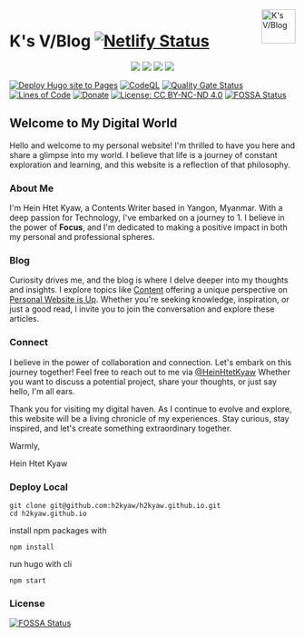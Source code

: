 <a href="https://h2kyaw.github.io">
    <img src="https://h2kyaw.github.io/images/icon.svg" alt="K's V/Blog" title="K's V/Blog" align="right" height="60" />
</a>

# K's V/Blog [![Netlify Status](https://api.netlify.com/api/v1/badges/6f6399cd-4caa-4b10-854b-022dd4bcdf35/deploy-status)](https://app.netlify.com/sites/ksvblog/deploys)

<p align="center">
  <img src="https://img.shields.io/badge/github-%23121011.svg?style=for-the-badge&logo=github&logoColor=white">
  <img src="https://img.shields.io/badge/Hugo-white.svg?style=for-the-badge&logo=Hugo">
  <img src="https://img.shields.io/badge/Visual%20Studio%20Code-0078d7.svg?style=for-the-badge&logo=visual-studio-code&logoColor=white">
  <img src="https://img.shields.io/badge/Apple-%23000000.svg?style=for-the-badge&logo=apple&logoColor=white">  
</p>

[![Deploy Hugo site to Pages](https://github.com/h2kyaw/site/actions/workflows/hugo.yaml/badge.svg)](https://github.com/h2kyaw/h2kyaw.github.io/actions/workflows/hugo.yaml)
[![CodeQL](https://github.com/h2kyaw/h2kyaw.github.io/actions/workflows/codeql.yml/badge.svg)](https://github.com/h2kyaw/h2kyaw.github.io/actions/workflows/codeql.yml)
[![Quality Gate Status](https://sonarcloud.io/api/project_badges/measure?project=h2kyaw_h2kyaw.github.io&metric=alert_status)](https://sonarcloud.io/summary/new_code?id=h2kyaw_h2kyaw.github.io)
[![Lines of Code](https://sonarcloud.io/api/project_badges/measure?project=h2kyaw_h2kyaw.github.io&metric=ncloc)](https://sonarcloud.io/summary/new_code?id=h2kyaw_h2kyaw.github.io)
[![Donate](https://img.shields.io/badge/$-donate-ff69b4.svg?maxAge=2592000&style=flat)](https://www.paypal.com/paypalme/h2kyaw)
[![License: CC BY-NC-ND 4.0](https://img.shields.io/badge/License-CC_BY--NC--ND_4.0-lightgrey.svg)](https://creativecommons.org/licenses/by-nc-nd/4.0/)
[![FOSSA Status](https://app.fossa.com/api/projects/git%2Bgithub.com%2Fh2kyaw%2Fh2kyaw.github.io.svg?type=shield)](https://app.fossa.com/projects/git%2Bgithub.com%2Fh2kyaw%2Fh2kyaw.github.io?ref=badge_shield)

## Welcome to My Digital World

Hello and welcome to my personal website! I'm thrilled to have you here and share a glimpse into my world. I believe that life is a journey of constant exploration and learning, and this website is a reflection of that philosophy.

### About Me

I'm Hein Htet Kyaw, a Contents Writer based in Yangon, Myanmar. With a deep passion for Technology, I've embarked on a journey to 1. I believe in the power of **Focus**, and I'm dedicated to making a positive impact in both my personal and professional spheres.

### Blog

Curiosity drives me, and the blog is where I delve deeper into my thoughts and insights. I explore topics like [Content](https://ksvblog.site/posts/) offering a unique perspective on [Personal Website is Up](https://h2kyaw.github.io/post/2023/removing-desktop-shortcut-arrow/). Whether you're seeking knowledge, inspiration, or just a good read, I invite you to join the conversation and explore these articles.

### Connect

I believe in the power of collaboration and connection. Let's embark on this journey together! Feel free to reach out to me via [@HeinHtetKyaw](//t.me/HeinHtetKyaw) Whether you want to discuss a potential project, share your thoughts, or just say hello, I'm all ears.

Thank you for visiting my digital haven. As I continue to evolve and explore, this website will be a living chronicle of my experiences. Stay curious, stay inspired, and let's create something extraordinary together.

Warmly,

Hein Htet Kyaw

### Deploy Local

```
git clone git@github.com:h2kyaw/h2kyaw.github.io.git
cd h2kyaw.github.io
```

install npm packages with

```
npm install
```

run hugo with cli

```
npm start
```

### License

[![FOSSA Status](https://app.fossa.com/api/projects/git%2Bgithub.com%2Fh2kyaw%2Fh2kyaw.github.io.svg?type=large)](https://app.fossa.com/projects/git%2Bgithub.com%2Fh2kyaw%2Fh2kyaw.github.io?ref=badge_large)
